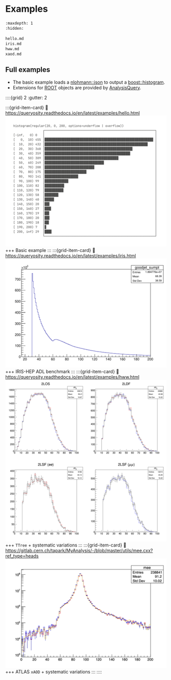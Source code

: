 # Examples

```{toctree}
:maxdepth: 1
:hidden:

hello.md
iris.md
hww.md
xaod.md
```

## Full examples

- The basic example loads a [nlohmann::json](https://github.com/nlohmann/json) to output a [boost::histogram](https://www.boost.org/doc/libs/1_85_0/libs/histogram/doc/html/index.html).
- Extensions for [ROOT](https://root.cern/) objects are provided by [AnalysisQuery](https://github.com/taehyounpark/AnalysisQuery).

::::{grid} 2
:gutter: 2

:::{grid-item-card}
:link: https://queryosity.readthedocs.io/en/latest/examples/hello.html
![hist](../images/hist.png)
+++
Basic example
:::
:::{grid-item-card}
:link: https://queryosity.readthedocs.io/en/latest/examples/iris.html
![iris](../images/task_7.png)
+++
IRIS-HEP ADL benchmark
:::
:::{grid-item-card}
:link: https://queryosity.readthedocs.io/en/latest/examples/hww.html
![hww](../images/mll.png)
+++
`TTree` + systematic variations
:::
:::{grid-item-card}
:link: https://gitlab.cern.ch/tapark/MyAnalysis/-/blob/master/utils/mee.cxx?ref_type=heads
![hww](../images/mee.png)
+++
ATLAS `xAOD` + systematic variations
:::
::::

